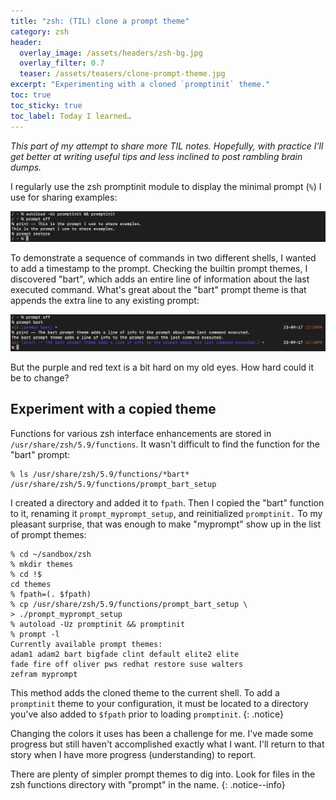 ```yaml
---
title: "zsh: (TIL) clone a prompt theme"
category: zsh
header:
  overlay_image: /assets/headers/zsh-bg.jpg
  overlay_filter: 0.7
  teaser: /assets/teasers/clone-prompt-theme.jpg
excerpt: "Experimenting with a cloned `promptinit` theme."
toc: true
toc_sticky: true
toc_label: Today I learned…
---
```


*This part of my  attempt to share more TIL notes. Hopefully, with practice I'll get better at writing useful tips and less inclined to post rambling brain dumps.*

I regularly use the zsh promptinit module to display the minimal prompt (`%`) I use for sharing examples:

[![screenshot -  prompt off](/assets/ss/prompt-off.jpg)](/assets/ss/prompt-off.jpg)

To demonstrate a sequence of commands in two different shells, I wanted to add a timestamp to the prompt. Checking the builtin prompt themes, I discovered "bart", which adds an entire line of information about the last executed command. What's great about the "bart" prompt theme is that appends the extra line to any existing prompt:

[![screenshot -  prompt off; prompt bart](/assets/ss/prompt-off-bart.jpg)](/assets/ss/prompt-off-bart.jpg)

But the purple and red text is a bit hard on my old eyes. How hard could it be to change?

## Experiment with a copied theme

Functions for various zsh interface enhancements are stored in `/usr/share/zsh/5.9/functions`. It wasn't difficult to find the function for the "bart" prompt:

```
% ls /usr/share/zsh/5.9/functions/*bart*
/usr/share/zsh/5.9/functions/prompt_bart_setup
```

I created a directory and added it to `fpath`. Then I copied the "bart" function to it, renaming it `prompt_myprompt_setup`, and reinitialized `promptinit.` To my pleasant surprise, that was enough to make "myprompt" show up in the list of prompt themes:

```
% cd ~/sandbox/zsh
% mkdir themes
% cd !$
cd themes
% fpath=(. $fpath)
% cp /usr/share/zsh/5.9/functions/prompt_bart_setup \
> ./prompt_myprompt_setup
% autoload -Uz promptinit && promptinit
% prompt -l
Currently available prompt themes:
adam1 adam2 bart bigfade clint default elite2 elite
fade fire off oliver pws redhat restore suse walters
zefram myprompt
```

This method adds the cloned theme to the current shell. To add a `promptinit` theme to your configuration, it must be located to a directory you've also added to `$fpath` prior to loading `promptinit`.
{: .notice}

Changing the colors it uses has been a challenge for me. I've made some progress but still haven't accomplished exactly what I want. I'll return to that story when I have more progress (understanding) to report.

There are plenty of simpler prompt themes to dig into. Look for files in the zsh functions directory with "prompt" in the name.
{: .notice--info}

